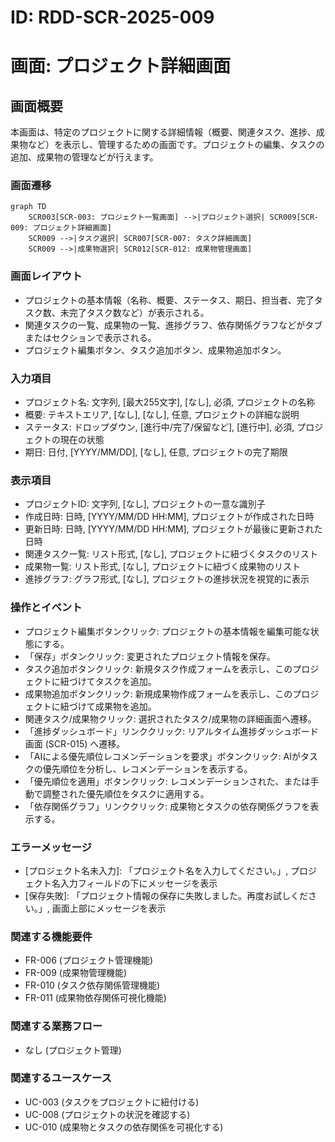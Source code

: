 # ID: RDD-SCR-2025-009

# 画面: プロジェクト詳細画面

## 画面概要

本画面は、特定のプロジェクトに関する詳細情報（概要、関連タスク、進捗、成果物など）を表示し、管理するための画面です。プロジェクトの編集、タスクの追加、成果物の管理などが行えます。

### 画面遷移

```mermaid
graph TD
    SCR003[SCR-003: プロジェクト一覧画面] -->|プロジェクト選択| SCR009[SCR-009: プロジェクト詳細画面]
    SCR009 -->|タスク選択| SCR007[SCR-007: タスク詳細画面]
    SCR009 -->|成果物選択| SCR012[SCR-012: 成果物管理画面]
```

### 画面レイアウト

- プロジェクトの基本情報（名称、概要、ステータス、期日、担当者、完了タスク数、未完了タスク数など）が表示される。
- 関連タスクの一覧、成果物の一覧、進捗グラフ、依存関係グラフなどがタブまたはセクションで表示される。
- プロジェクト編集ボタン、タスク追加ボタン、成果物追加ボタン。

### 入力項目

- プロジェクト名: 文字列, [最大255文字], [なし], 必須, プロジェクトの名称
- 概要: テキストエリア, [なし], [なし], 任意, プロジェクトの詳細な説明
- ステータス: ドロップダウン, [進行中/完了/保留など],
  [進行中], 必須, プロジェクトの現在の状態
- 期日: 日付, [YYYY/MM/DD], [なし], 任意, プロジェクトの完了期限

### 表示項目

- プロジェクトID: 文字列, [なし], プロジェクトの一意な識別子
- 作成日時: 日時, [YYYY/MM/DD HH:MM], プロジェクトが作成された日時
- 更新日時: 日時, [YYYY/MM/DD HH:MM], プロジェクトが最後に更新された日時
- 関連タスク一覧: リスト形式, [なし], プロジェクトに紐づくタスクのリスト
- 成果物一覧: リスト形式, [なし], プロジェクトに紐づく成果物のリスト
- 進捗グラフ: グラフ形式, [なし], プロジェクトの進捗状況を視覚的に表示

### 操作とイベント

- プロジェクト編集ボタンクリック: プロジェクトの基本情報を編集可能な状態にする。
- 「保存」ボタンクリック: 変更されたプロジェクト情報を保存。
- タスク追加ボタンクリック: 新規タスク作成フォームを表示し、このプロジェクトに紐づけてタスクを追加。
- 成果物追加ボタンクリック: 新規成果物作成フォームを表示し、このプロジェクトに紐づけて成果物を追加。
- 関連タスク/成果物クリック: 選択されたタスク/成果物の詳細画面へ遷移。
- 「進捗ダッシュボード」リンククリック: リアルタイム進捗ダッシュボード画面 (SCR-015) へ遷移。
- 「AIによる優先順位レコメンデーションを要求」ボタンクリック:
  AIがタスクの優先順位を分析し、レコメンデーションを表示する。
- 「優先順位を適用」ボタンクリック: レコメンデーションされた、または手動で調整された優先順位をタスクに適用する。
- 「依存関係グラフ」リンククリック: 成果物とタスクの依存関係グラフを表示する。

### エラーメッセージ

- [プロジェクト名未入力]: 「プロジェクト名を入力してください。」, プロジェクト名入力フィールドの下にメッセージを表示
- [保存失敗]: 「プロジェクト情報の保存に失敗しました。再度お試しください。」, 画面上部にメッセージを表示

### 関連する機能要件

- FR-006 (プロジェクト管理機能)
- FR-009 (成果物管理機能)
- FR-010 (タスク依存関係管理機能)
- FR-011 (成果物依存関係可視化機能)

### 関連する業務フロー

- なし (プロジェクト管理)

### 関連するユースケース

- UC-003 (タスクをプロジェクトに紐付ける)
- UC-008 (プロジェクトの状況を確認する)
- UC-010 (成果物とタスクの依存関係を可視化する)
